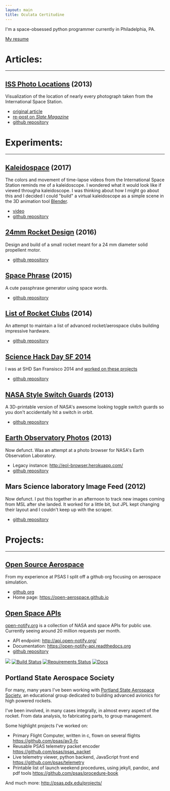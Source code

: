 ```yaml
---
layout: main
title: Oculata Certitudine
---
```


I'm a space-obsessed python programmer currently in Philadelphia, PA.

[My resume](Resume)


# Articles:

--------------------------------------------------------------------------------

## [ISS Photo Locations](/ISS-photo-locations/) (2013)

Visualization of the location of nearly every photograph taken from the International Space Station.

 - [original article](/ISS-photo-locations/)
 - [re-post on _Slate Magazine_](http://www.slate.com/articles/technology/future_tense/2013/10/iss_astronauts_1_129_177_photos_of_earth_plotted_on_a_map.html)
 - [github repository](https://github.com/natronics/ISS-photo-locations)



# Experiments:

--------------------------------------------------------------------------------

## [Kaleidospace](kaleidospace) (2017)

The colors and movement of time-lapse videos from the International Space Station reminds me of a kaleidoscope. I wondered what it would look like if viewed througha kaleidoscope. I was thinking about how I might go about this and I decided I could "build" a virtual kaleidoscope as a simple scene in the 3D animation tool [Blender](https://www.blender.org/).

 - [video](https://vimeo.com/242401422)
 - [github repository](https://github.com/natronics/kaleidospace)


## [24mm Rocket Design](24mm-rocket) (2016)

Design and build of a small rocket meant for a 24 mm diameter solid propellent motor.

 - [github repository](https://github.com/natronics/24mm-rocket)


## [Space Phrase](space-phrase) (2015)

A cute passphrase generator using space words.

 - [github repository](https://github.com/natronics/space-phrase)


## [List of Rocket Clubs](Rocket-Clubs) (2014)

An attempt to maintain a list of advanced rocket/aerospace clubs building impressive hardware.

 - [github repository](https://github.com/natronics/Rocket-Clubs)


## [Science Hack Day SF 2014](science-hack-day-2014)

I was at SHD San Fransisco 2014 and [worked on these projects](science-hack-day-2014)

 - [github repository](https://github.com/natronics/science-hack-day-2014)


## [NASA Style Switch Guards](NASA-switch-guard) (2013)

A 3D-printable version of NASA's awesome looking toggle switch guards so you don't accidentally hit a switch in orbit.

 - [github repository](https://github.com/natronics/NASA-switch-guard)


## [Earth Observatory Photos](EOL-Photos) (2013)

Now defunct. Was an attempt at a photo browser for NASA's Earth Observation Laboratory.

 - Legacy instance: <http://eol-browser.herokuapp.com/>
 - [github repository](https://github.com/natronics/EOL-Photos)


## Mars Science laboratory Image Feed (2012)

Now defunct. I put this together in an afternoon to track new images coming from
MSL after she landed. It worked for a little bit, but JPL kept changing their
layout and I couldn't keep up with the scraper.

 - [github repository](https://github.com/natronics/MSL-Feed)




# Projects:

--------------------------------------------------------------------------------

## [Open Source Aerospace](https://open-aerospace.github.io)

From my experience at PSAS I split off a github org focusing on aerospace simulation.

 - [github org](https://github.com/open-aerospace)
 - Home page: <https://open-aerospace.github.io>



## [Open Space APIs](http://open-notify.org/)

[open-notify.org](http://open-notify.org/) is a collection of NASA and space APIs for public use. Currently seeing around 20 million requests per month.

 - API endpoint: <http://api.open-notify.org/>
 - Documentation: <https://open-notify-api.readthedocs.org>
 - [github repository](https://github.com/open-notify/Open-Notify-API)

![](https://img.shields.io/badge/language-python%202-green.svg)
[![Build Status](https://travis-ci.org/open-notify/Open-Notify-API.svg)](https://travis-ci.org/open-notify/Open-Notify-API)
[![Requirements Status](https://requires.io/github/open-notify/Open-Notify-API/requirements.svg?branch=master)](https://requires.io/github/open-notify/Open-Notify-API/requirements/?branch=master)
[![Docs](https://readthedocs.org/projects/open-notify-api/badge/?version=latest)](http://open-notify-api.readthedocs.org/)



## Portland State Aerospace Society 

For many, many years I've been working with [Portland State Aerospace Society](http://psas.pdx.edu/),
an educational group dedicated to building advanced avionics for high powered rockets.

I've been involved, in many cases integrally, in almost every aspect of the rocket. From data analysis, to fabricating parts, to group management.

Some highlight projects I've worked on:

 - Primary Flight Computer, written in c, flown on several flights <https://github.com/psas/av3-fc>
 - Reusable PSAS telemetry packet encoder <https://github.com/psas/psas_packet>
 - Live telemetry viewer, python backend, JavaScript front end <https://github.com/psas/telemetry>
 - Printable list of launch weekend procedures, using jekyll, pandoc, and pdf tools <https://github.com/psas/procedure-book>


And much more: <http://psas.pdx.edu/projects/>

